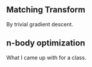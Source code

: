 ## Matching Transform
By trivial gradient descent.

## n-body optimization
What I came up with for a class.
